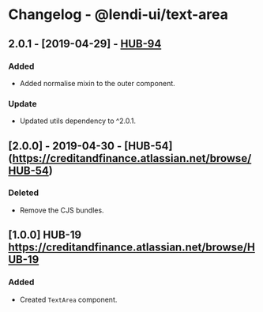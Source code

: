 # Changelog - @lendi-ui/text-area

## 2.0.1 - [2019-04-29] - [HUB-94](https://creditandfinance.atlassian.net/browse/HUB-94)
### Added
- Added normalise mixin to the outer component.
### Update
- Updated utils dependency to ^2.0.1.

## [2.0.0] - 2019-04-30 - [HUB-54] (https://creditandfinance.atlassian.net/browse/HUB-54)
### Deleted
- Remove the CJS bundles.

## [1.0.0] HUB-19 https://creditandfinance.atlassian.net/browse/HUB-19
### Added
- Created `TextArea` component.
